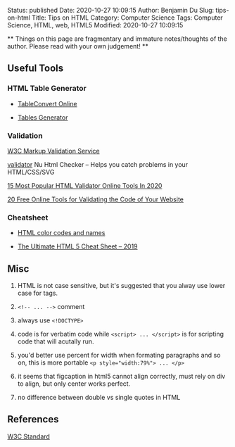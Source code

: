 Status: published
Date: 2020-10-27 10:09:15
Author: Benjamin Du
Slug: tips-on-html
Title: Tips on HTML
Category: Computer Science
Tags: Computer Science, HTML, web, HTML5
Modified: 2020-10-27 10:09:15

**
Things on this page are fragmentary and immature notes/thoughts of the author.
Please read with your own judgement!
**

## Useful Tools

### HTML Table Generator

- [TableConvert Online](https://tableconvert.com/)

- [Tables Generator](https://www.tablesgenerator.com/html_tables)

### Validation

[W3C Markup Validation Service](http://validator.w3.org/)

[validator](https://github.com/validator/validator)
Nu Html Checker – Helps you catch problems in your HTML/CSS/SVG

[15 Most Popular HTML Validator Online Tools In 2020](https://www.softwaretestinghelp.com/html-validator/)

[20 Free Online Tools for Validating the Code of Your Website](https://1stwebdesigner.com/website-validation/)

### Cheatsheet

- [HTML color codes and names](https://www.computerhope.com/htmcolor.htm)

- [The Ultimate HTML 5 Cheat Sheet – 2019](https://www.wpkube.com/html5-cheat-sheet/)

## Misc

1. HTML is not case sensitive, 
    but it's suggested that you alway use lower case for tags.

1. `<!-- ... -->` comment 

2. always use `<!DOCTYPE>`


1. code is for verbatim code while `<script> ... </script>` 
    is for scripting code that will acutally run.

3. you'd better use percent for width when formating paragraphs and so on, 
    this is more portable `<p style="width:79%"> ... </p>`

1. it seems that figcaption in html5 cannot align correctly, must rely on div to align, 
    but only center works perfect.

4. no difference between double vs single quotes in HTML

## References

[W3C Standard](https://www.w3.org/TR/)
 
